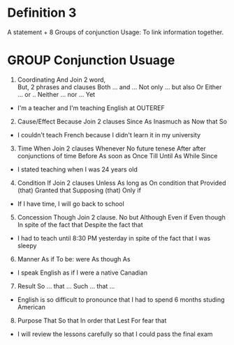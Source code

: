 # Definition 3
  A statement + 8 Groups of conjunction
  Usage: To link information together.


# GROUP                   Conjunction                         Usuage
1. Coordinating           And                                 Join 2 word,        
                          But,                                2 phrases and clauses
                          Both ... and ...
                          Not only ... but also
                          Or
                          Either ... or ..
                          Neither ... nor ...
                          Yet
  * I'm a teacher and I'm teaching English at OUTEREF

2. Cause/Effect           Because                             Join 2 clauses
                          Since
                          As
                          Inasmuch as
                          Now that
                          So
  * I couldn't teach French because I didn't learn it in my university

3. Time                   When                                Join 2 clauses
                          Whenever                            No future tenese
                          After                               after conjunctions of time
                          Before
                          As soon as
                          Once
                          Till
                          Until
                          As
                          While
                          Since
  * I stated teaching when I was 24 years old
  
4. Condition              If                                  Join 2 clauses
                          Unless
                          As long as
                          On condition that
                          Provided (that)
                          Granted that
                          Supposing (that)
                          Only if
  * If I have time, I will go back to school
  
5. Concession             Though                              Join 2 clause. No but
                          Although
                          Even if
                          Even though
                          In spite of the fact that
                          Despite the fact that
  * I had to teach until 8:30 PM yesterday in spite of the fact that I was sleepy
  
6. Manner                 As if                               To be: were
                          As though
                          As
  * I speak English as if I were a native Canadian
  
7. Result                 So ... that ...
                          Such ... that ...
  * English is so difficult to pronounce that I had to spend 6 months studing American
  
8. Purpose                That
                          So that
                          In order that
                          Lest
                          For fear that
  * I will review the lessons carefully so that I could pass the final exam
